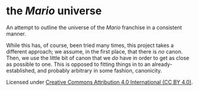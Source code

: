 # the _Mario_ universe

An attempt to outline the universe of the _Mario_ franchise in a consistent manner.

While this has, of course, been tried many times, this project takes a different approach; we assume, in the first place, that there is _no_ canon. Then, we use the little bit of canon that we _do_ have in order to get as close as possible to one. This is opposed to fitting things in to an already-established, and probably arbitrary in some fashion, canonicity.

Licensed under [Creative Commons Attribution&nbsp;4.0 International (CC&nbsp;BY&nbsp;4.0)](https://creativecommons.org/licenses/by/4.0/).
